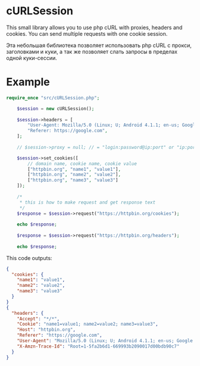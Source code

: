 # cURLSession

This small library allows you to use php cURL with proxies, headers and cookies. You can send multiple requests with one cookie session.

Эта небольшая библиотека позволяет использовать php cURL с прокси, заголовками и куки, а так же позволяет слать запросы в пределах одной куки-сессии.

# Example

```php
require_once "src/cURLSession.php";

    $session = new cURLSession();
    
    $session->headers = [
        "User-Agent: Mozilla/5.0 (Linux; U; Android 4.1.1; en-us; Google Nexus 4 - 4.1.1 - API 16 - 768x1280 Build/JRO03S) AppleWebKit/534.30 (KHTML, like Gecko) Version/4.0 Mobile Safari/534.30",
        "Referer: https://google.com",
    ];
    
    // $session->proxy = null; // = "login:password@ip:port" or "ip:port"

    $session->set_cookies([
        // domain name, cookie name, cookie value
        ["httpbin.org", "name1", "value1"],
        ["httpbin.org", "name2", "value2"],
        ["httpbin.org", "name3", "value3"]
    ]);
    
    /*
     * this is how to make request and get response text
     */
    $response = $session->request("https://httpbin.org/cookies");
    
    echo $response;
    
    $response = $session->request("https://httpbin.org/headers");
    
    echo $response;
```

This code outputs:

```json
{
  "cookies": {
    "name1": "value1",
    "name2": "value2",
    "name3": "value3"
  }
}
{
  "headers": {
    "Accept": "*/*",
    "Cookie": "name1=value1; name2=value2; name3=value3",
    "Host": "httpbin.org",
    "Referer": "https://google.com",
    "User-Agent": "Mozilla/5.0 (Linux; U; Android 4.1.1; en-us; Google Nexus 4 - 4.1.1 - API 16 - 768x1280 Build/JRO03S) AppleWebKit/534.30 (KHTML, like Gecko) Version/4.0 Mobile Safari/534.30",
    "X-Amzn-Trace-Id": "Root=1-5fa2b6d1-669993b2090017d00bdb90c7"
  }
}
```

